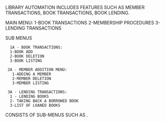 LIBRARY AUTOMATION INCLUDES FEATURES SUCH AS MEMBER TRANSACTIONS, BOOK TRANSACTIONS, BOOK LENDING.

MAIN MENU: 1-BOOK TRANSACTIONS 2-MEMBERSHIP PROCEDURES 3- LENDING TRANSACTIONS

SUB MENUS

      1A - BOOK TRANSACTIONS:
      1-BOOK ADD
      2-BOOK DELETION
      3-BOOK LISTING

     2A - MEMBER ADDITION MENU:
       1-ADDING A MEMBER
       2-MEMBER DELETION
       3-MEMBER LISTING

     3A - LENDING TRANSACTIONS:
      1 - LENDING BOOKS 
      2- TAKING BACK A BORROWED BOOK
      3-LIST OF LOANED BOOKS
CONSISTS OF SUB-MENUS SUCH AS .
